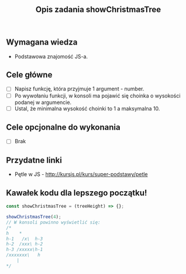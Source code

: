 <h2 align="center">Opis zadania showChristmasTree</h2>

<br>

## Wymagana wiedza

- Podstawowa znajomość JS-a.

## Cele główne

- [ ] Napisz funkcję, która przyjmuje 1 argument - number.
- [ ] Po wywołaniu funkcji, w konsoli ma pojawić się choinka o wysokości podanej w argumencie.
- [ ] Ustal, że minimalna wysokość choinki to 1 a maksymalna 10.

## Cele opcjonalne do wykonania

- [ ] Brak

## Przydatne linki

- Pętle w JS - http://kursjs.pl/kurs/super-podstawy/petle

## Kawałek kodu dla lepszego początku!

```javascript
const showChristmasTree = (treeHeight) => {};

showChristmasTree(4);
// W konsoli powinno wyświetlić się:
/*
h    *
h-1   /x\  h-3  
h-2  /xxx\ h-2
h-3 /xxxxx\h-1
/xxxxxxx\   h
    |
*/

